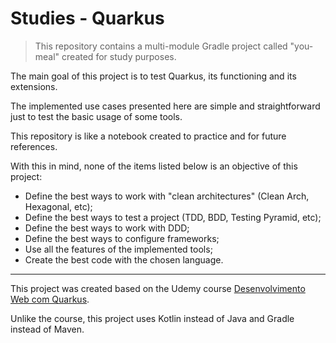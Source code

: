 # Studies - Quarkus

> This repository contains a multi-module Gradle project called "you-meal" created for study purposes.

The main goal of this project is to test Quarkus, its functioning and its extensions.

The implemented use cases presented here are simple and straightforward just to test the basic usage of some tools.

This repository is like a notebook created to practice and for future references.

With this in mind, none of the items listed below is an objective of this project:

 - Define the best ways to work with "clean architectures" (Clean Arch, Hexagonal, etc);
 - Define the best ways to test a project (TDD, BDD, Testing Pyramid, etc);
 - Define the best ways to work with DDD;
 - Define the best ways to configure frameworks;
 - Use all the features of the implemented tools;
 - Create the best code with the chosen language.

--- 

This project was created based on the Udemy course [Desenvolvimento Web com Quarkus](https://www.udemy.com/course/des-web-quarkus/).

Unlike the course, this project uses Kotlin instead of Java and Gradle instead of Maven.